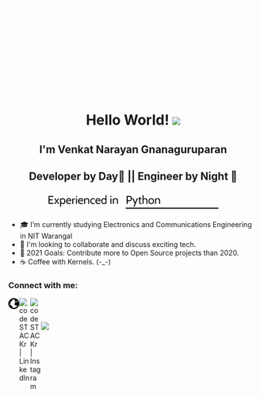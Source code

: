 <p align = "center"> <a href="https://vnkt777.nicepage.io"><img src="VNG.gif" width="170px"></a>

# <p align="center">  Hello World! <img src="https://media.giphy.com/media/hvRJCLFzcasrR4ia7z/giphy.gif" width="25px">
## <p align="center"> I'm Venkat Narayan Gnanaguruparan 
## <p align="center"> Developer by Day🌅 || Engineer by Night 🌇
<p align="center"> <img src="exp1font.gif" width="350" >

- 🎓 I’m currently studying Electronics and Communications Engineering in NIT Warangal 
- 🤝 I'm looking to collaborate and discuss exciting tech. 
- 🎯 2021 Goals: Contribute more to Open Source projects than 2020.
- ☕ Coffee with Kernels. (-_-)

### Connect with me: 

[<img align="left" alt="codeSTACKr.com" width="22px" src="https://raw.githubusercontent.com/iconic/open-iconic/master/svg/globe.svg" />][website]
[<img align="left" alt="codeSTACKr | LinkedIn" width="22px" src="https://cdn.jsdelivr.net/npm/simple-icons@v3/icons/linkedin.svg" />][linkedin]
[<img align="left" alt="codeSTACKr | Instagram" width="22px" src="https://cdn.jsdelivr.net/npm/simple-icons@v3/icons/instagram.svg" />][instagram]


<br />


[website]: https://vnkt777.nicepage.io
[instagram]: https://instagram.com/venkatnarayan.g
[linkedin]: https://linkedin.com/in/vnkt777
</br>
![](https://komarev.com/ghpvc/?username=VNKT777)
